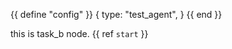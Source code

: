{{ define "config" }}
{
    type: "test_agent", 
}
{{ end }}

this is task_b node. 
<context>
{{ ref `start` }}
</context>
